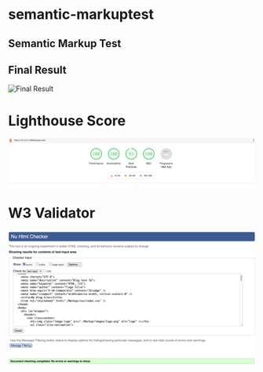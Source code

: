 # semantic-markuptest

## Semantic Markup Test

## Final Result
![Final Result](./Design/Screenshot-semantic-markup-test)

# Lighthouse Score
![Lighthouse Score](./Design/lighhouse-report.png)

# W3 Validator
![W3 Validator](./Design/w3-validator.png)
